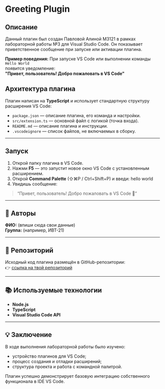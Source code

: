 # Greeting Plugin 

## Описание

Данный плагин был создан Павловой Алиной М3121 в рамках лабораторной работы №3 для Visual Studio Code. Он показывает приветственное сообщение при запуске или активации плагина.

**Пример поведения:**
 При запуске VS Code или выполнении команды `Hello World`  
появится уведомление:  
 **"Привет, пользователь! Добро пожаловать в VS Code"**

## Архитектура плагина

Плагин написан на **TypeScript** и использует стандартную структуру расширения VS Code:
- `package.json` — описание плагина, его команда и настройки.
- `src/extension.ts` — основной файл с логикой (точка входа).
- `README.md` — описание плагина и инструкции.
- `.vscodeignore` — список файлов, не включаемых в сборку.
---

## Запуск

1. Открой папку плагина в VS Code.
2. Нажми **F5** — это запустит новое окно VS Code с установленным расширением.
3. Открой **Command Palette** (⇧⌘P / Ctrl+Shift+P) и введи:
hello world
4. Увидишь сообщение:
> “Привет, пользователь! Добро пожаловать в VS Code 🌟”

---

## 🧠 Авторы

**ФИО:** (впиши сюда свои данные)  
**Группа:** (например, ИВТ-21)

---

## 📝 Репозиторий

Исходный код плагина размещён в GitHub-репозитории:  
👉 [ссылка на твой репозиторий](https://github.com/)

---

## 📚 Используемые технологии
- **Node.js**
- **TypeScript**
- **Visual Studio Code API**

---

## 💡 Заключение

В ходе выполнения лабораторной работы было изучено:
- устройство плагинов для VS Code;
- процесс создания и отладки расширений;
- структура проекта и работа с командной палитрой.

Плагин успешно демонстрирует базовую интеграцию собственного функционала в IDE VS Code.

